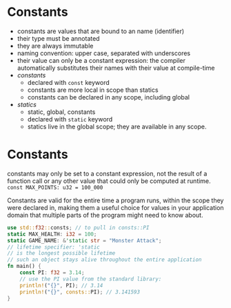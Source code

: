 # Constants

- constants are values that are bound to an name (identifier)
- their type must be annotated
- they are always immutable
- naming convention: upper case, separated with underscores
- their value can only be a constant expression: the compiler automatically substitutes their names with their value at compile-time
- *constants*
  - declared with `const` keyword
  - constants are more local in scope than statics
  - constants can be declared in any scope, including global
- *statics*
  - static, global, constants
  - declared with `static` keyword
  - statics live in the global scope; they are available in any scope.



# Constants

constants may only be set to a constant expression, not the result of a function call or any other value that could only be computed at runtime.
`const MAX_POINTS: u32 = 100_000`


Constants are valid for the entire time a program runs, within the scope they were declared in, making them a useful choice for values in your application domain that multiple parts of the program might need to know about.


```rust
use std::f32::consts; // to pull in consts::PI
static MAX_HEALTH: i32 = 100;
static GAME_NAME: &'static str = "Monster Attack";
// lifetime specifier: 'static
// is the longest possible lifetime
// such an object stays alive throughout the entire application
fn main() {
	const PI: f32 = 3.14;
	// use the PI value from the standard library:
	println!("{}", PI); // 3.14
	println!("{}", consts::PI); // 3.141593
}
```